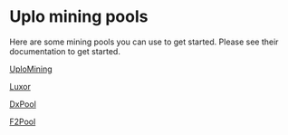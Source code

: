 # Uplo mining pools

Here are some mining pools you can use to get started. Please see their documentation to get started.

[UploMining](https://uplomining.com)

[Luxor](https://mining.luxor.tech)

[DxPool](https://www.dxpool.com)

[F2Pool](https://www.f2pool.com)

